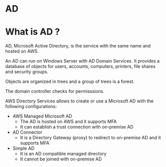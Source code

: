 # AD

# What is AD ?

AD, Microsoft Active Directory, is the service with the same name and hosted on AWS.

An AD can run on Windows Server with AD Domain Services. It provides a database of objects for users, accounts, computers, printers, file shares and security groups.

Objects are organized in trees and a group of trees is a forest.

The domain controller checks for permisssions.

AWS Directory Services allows to create or use a Microsoft AD with the following configurations:
- AWS Managed Microsoft AD
	- The AD is hosted on AWS and it supports MFA
	- It can establish a trust connection with on-premise AD
- AD Connector
	- It is a Directory Gateway (proxy) to redirect to on-premise AD and it supports MFA
- Simple AD
	- It is an AD compatible managed directory
	- It cannot be joined with on-premise AD
